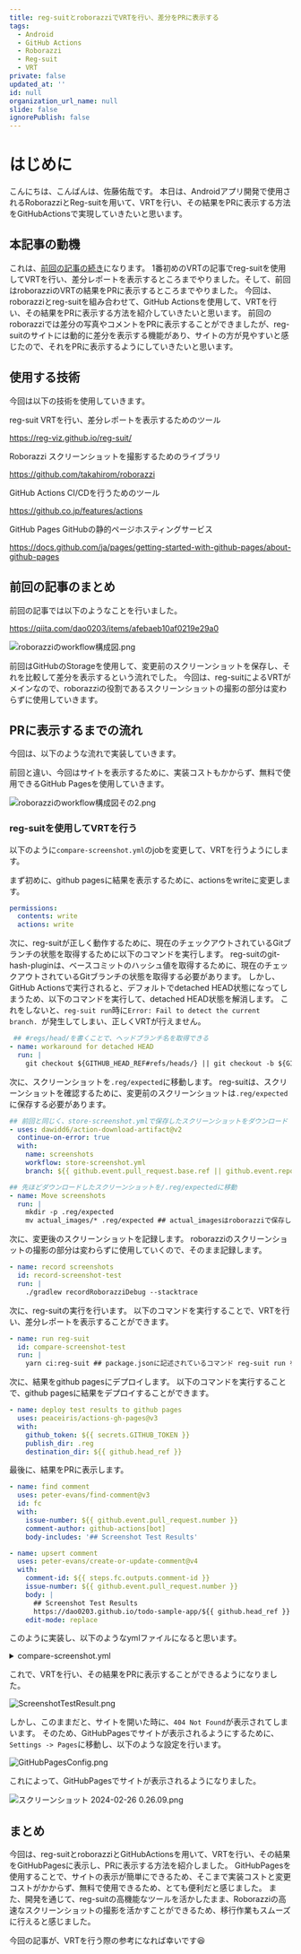 ```yaml
---
title: reg-suitとroborazziでVRTを行い、差分をPRに表示する
tags:
  - Android
  - GitHub Actions
  - Roborazzi
  - Reg-suit
  - VRT
private: false
updated_at: ''
id: null
organization_url_name: null
slide: false
ignorePublish: false
---
```

# はじめに
こんにちは、こんばんは、佐藤佑哉です。
本日は、Androidアプリ開発で使用されるRoborazziとReg-suitを用いて、VRTを行い、その結果をPRに表示する方法をGitHubActionsで実現していきたいと思います。

## 本記事の動機
これは、[前回の記事の続き](https://qiita.com/dao0203/items/afebaeb10af0219e29a0)になります。
1番初めのVRTの記事でreg-suitを使用してVRTを行い、差分レポートを表示するところまでやりました。そして、前回はroborazziのVRTの結果をPRに表示するところまでやりました。
今回は、roborazziとreg-suitを組み合わせて、GitHub Actionsを使用して、VRTを行い、その結果をPRに表示する方法を紹介していきたいと思います。
前回のroborazziでは差分の写真やコメントをPRに表示することができましたが、reg-suitのサイトには動的に差分を表示する機能があり、サイトの方が見やすいと感じたので、それをPRに表示するようにしていきたいと思います。

## 使用する技術
今回は以下の技術を使用していきます。

reg-suit
VRTを行い、差分レポートを表示するためのツール

https://reg-viz.github.io/reg-suit/

Roborazzi
スクリーンショットを撮影するためのライブラリ

https://github.com/takahirom/roborazzi

GitHub Actions
CI/CDを行うためのツール

https://github.co.jp/features/actions

GitHub Pages
GitHubの静的ページホスティングサービス

https://docs.github.com/ja/pages/getting-started-with-github-pages/about-github-pages


## 前回の記事のまとめ
前回の記事では以下のようなことを行いました。

https://qiita.com/dao0203/items/afebaeb10af0219e29a0

![roborazziのworkflow構成図.png](https://qiita-image-store.s3.ap-northeast-1.amazonaws.com/0/2989029/940f3f7e-b138-be0a-877d-36287a946021.png)

前回はGitHubのStorageを使用して、変更前のスクリーンショットを保存し、それを比較して差分を表示するという流れでした。
今回は、reg-suitによるVRTがメインなので、roborazziの役割であるスクリーンショットの撮影の部分は変わらずに使用していきます。

## PRに表示するまでの流れ
今回は、以下のような流れで実装していきます。

前回と違い、今回はサイトを表示するために、実装コストもかからず、無料で使用できるGitHub Pagesを使用していきます。

![roborazziのworkflow構成図その2.png](https://qiita-image-store.s3.ap-northeast-1.amazonaws.com/0/2989029/d542747f-0ff4-4baa-abe2-474555e30c0c.png)


### reg-suitを使用してVRTを行う
以下のように`compare-screenshot.yml`のjobを変更して、VRTを行うようにします。

まず初めに、github pagesに結果を表示するために、actionsをwriteに変更します。

```yml
permissions:
  contents: write
  actions: write
```

次に、reg-suitが正しく動作するために、現在のチェックアウトされているGitブランチの状態を取得するために以下のコマンドを実行します。
reg-suitのgit-hash-pluginは、ベースコミットのハッシュ値を取得するために、現在のチェックアウトされているGitブランチの状態を取得する必要があります。
しかし、GitHub Actionsで実行されると、デフォルトでdetached HEAD状態になってしまうため、以下のコマンドを実行して、detached HEAD状態を解消します。
これをしないと、`reg-suit run`時に`Error: Fail to detect the current branch.
`が発生してしまい、正しくVRTが行えません。

```yml
 ## #regs/head/を書くことで、ヘッドブランチ名を取得できる
- name: workaround for detached HEAD
  run: |
    git checkout ${GITHUB_HEAD_REF#refs/heads/} || git checkout -b ${GITHUB_HEAD_REF#refs/heads/} && git pull origin ${GITHUB_HEAD_REF#refs/heads/}
```

次に、スクリーンショットを`.reg/expected`に移動します。
reg-suitは、スクリーンショットを確認するために、変更前のスクリーンショットは`.reg/expected`に保存する必要があります。

```yml
## 前回と同じく、store-screenshot.ymlで保存したスクリーンショットをダウンロード
- uses: dawidd6/action-download-artifact@v2
  continue-on-error: true
  with:
    name: screenshots
    workflow: store-screenshot.yml
    branch: ${{ github.event.pull_request.base.ref || github.event.repository.default_branch }}

## 先ほどダウンロードしたスクリーンショットを/.reg/expectedに移動
- name: Move screenshots
  run: |
    mkdir -p .reg/expected
    mv actual_images/* .reg/expected ## actual_imagesはroborazziで保存したスクリーンショットのディレクトリ名
```

次に、変更後のスクリーンショットを記録します。
roborazziのスクリーンショットの撮影の部分は変わらずに使用していくので、そのまま記録します。

```yml
- name: record screenshots
  id: record-screenshot-test
  run: |
    ./gradlew recordRoborazziDebug --stacktrace
```

次に、reg-suitの実行を行います。
以下のコマンドを実行することで、VRTを行い、差分レポートを表示することができます。

```yml
- name: run reg-suit
  id: compare-screenshot-test
  run: |
    yarn ci:reg-suit ## package.jsonに記述されているコマンド reg-suit run を実行
```

次に、結果をgithub pagesにデプロイします。
以下のコマンドを実行することで、github pagesに結果をデプロイすることができます。

```yml
- name: deploy test results to github pages
  uses: peaceiris/actions-gh-pages@v3
  with:
    github_token: ${{ secrets.GITHUB_TOKEN }}
    publish_dir: .reg
    destination_dir: ${{ github.head_ref }}
```

最後に、結果をPRに表示します。

```yml
- name: find comment
  uses: peter-evans/find-comment@v3
  id: fc
  with:
    issue-number: ${{ github.event.pull_request.number }}
    comment-author: github-actions[bot]
    body-includes: '## Screenshot Test Results'

- name: upsert comment
  uses: peter-evans/create-or-update-comment@v4
  with:
    comment-id: ${{ steps.fc.outputs.comment-id }}
    issue-number: ${{ github.event.pull_request.number }}
    body: |
      ## Screenshot Test Results
      https://dao0203.github.io/todo-sample-app/${{ github.head_ref }}
    edit-mode: replace
```

このように実装し、以下のようなymlファイルになると思います。

<details><summary>compare-screenshot.yml</summary><div>

```yml
name: CompareScreenshot

on:
  pull_request:

jobs:
  compare-screenshot-test:
    runs-on: ubuntu-latest
    timeout-minutes: 20

    permissions:
      contents: write
      actions: write

    steps:
      - name: Checkout
        uses: actions/checkout@v4
        with:
          fetch-depth: 0

      - name: Set up JDK 17
        uses: actions/setup-java@v4
        with:
          java-version: 17
          distribution: adopt

      - name: Set up Gradle
        uses: gradle/gradle-build-action@v3
        with:
          gradle-version: wrapper

      - name: workaround for detached HEAD
        run: |
          git checkout ${GITHUB_HEAD_REF#refs/heads/} || git checkout -b ${GITHUB_HEAD_REF#refs/heads/} && git pull origin ${GITHUB_HEAD_REF#refs/heads/}

      - uses: dawidd6/action-download-artifact@v2
        continue-on-error: true
        with:
          name: screenshots
          workflow: store-screenshot.yml
          branch: ${{ github.event.pull_request.base.ref || github.event.repository.default_branch }}

      ## 先ほどダウンロードしたスクリーンショットを/.reg/expectedに移動
      - name: Move screenshots
        run: |
          mkdir -p .reg/expected
          mv actual_images/* .reg/expected

      ## 変更後のスクリーンショットを記録する
      - name: record screenshots
        id: record-screenshot-test
        run: |
          ./gradlew recordRoborazziDebug --stacktrace

      ## reg-suitを実行してスクリーンショットの差分を確認
      - name: run reg-suit
        id: compare-screenshot-test
        run: |
          yarn ci:reg-suit

      - name: deploy test results to github pages
        uses: peaceiris/actions-gh-pages@v3
        with:
          github_token: ${{ secrets.GITHUB_TOKEN }}
          publish_dir: .reg
          destination_dir: ${{ github.head_ref }}

      - name: find comment
        uses: peter-evans/find-comment@v3
        id: fc
        with:
          issue-number: ${{ github.event.pull_request.number }}
          comment-author: github-actions[bot]
          body-includes: '## Screenshot Test Results'

      - name: upsert comment
        uses: peter-evans/create-or-update-comment@v4
        with:
          comment-id: ${{ steps.fc.outputs.comment-id }}
          issue-number: ${{ github.event.pull_request.number }}
          body: |
            ## Screenshot Test Results
            https://dao0203.github.io/todo-sample-app/${{ github.head_ref }}
          edit-mode: replace
```
</div></details>

これで、VRTを行い、その結果をPRに表示することができるようになりました。

![ScreenshotTestResult.png](https://qiita-image-store.s3.ap-northeast-1.amazonaws.com/0/2989029/3c32215b-e3ee-98bd-8243-6e3aa2b845fc.png)


しかし、このままだと、サイトを開いた時に、`404 Not Found`が表示されてしまいます。
そのため、GitHubPagesでサイトが表示されるようにするために、`Settings -> Pages`に移動し、以下のような設定を行います。

![GitHubPagesConfig.png](https://qiita-image-store.s3.ap-northeast-1.amazonaws.com/0/2989029/9c008534-821d-b0f6-f093-056dc32d4ca8.png)

これによって、GitHubPagesでサイトが表示されるようになりました。

![スクリーンショット 2024-02-26 0.26.09.png](https://qiita-image-store.s3.ap-northeast-1.amazonaws.com/0/2989029/0f788493-0799-358d-cc98-effef1f3541a.png)

## まとめ
今回は、reg-suitとroborazziとGitHubActionsを用いて、VRTを行い、その結果をGitHubPagesに表示し、PRに表示する方法を紹介しました。
GitHubPagesを使用することで、サイトの表示が簡単にできるため、そこまで実装コストと変更コストがかからず、無料で使用できるため、とても便利だと感じました。
また、開発を通じて、reg-suitの高機能なツールを活かしたまま、Roborazziの高速なスクリーンショットの撮影を活かすことができるため、移行作業もスムーズに行えると感じました。

今回の記事が、VRTを行う際の参考になれば幸いです😆
